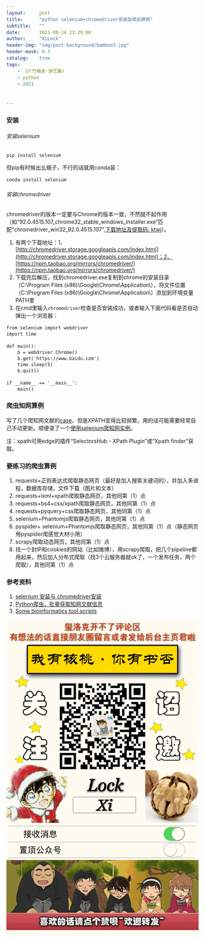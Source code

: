 ```yaml
---
layout:     post
title:      "python selenium+chromedriver安装及爬虫算例"
subtitle:   ""
date:       2021-08-24 23:29:00
author:     "XiLock"
header-img: "img/post-background/bamboo3.jpg"
header-mask: 0.3
catalog:    true
tags:
    - 《斤竹精舍·游艺集》
    - python
    - 2021


---
```



### 安装
###### 安装selenium

```
pip install selenium
```
但pip有时候出幺蛾子，不行的话就用conda装：
```
conda install selenium
```

###### 安装chromedriver
chromedriver的版本一定要与Chrome的版本一致，不然就不起作用（如“92.0.4515.107_chrome32_stable_windows_installer.exe”匹配“chromedriver_win32_92.0.4515.107”,[下载地址及提取码: ktwj](https://pan.baidu.com/s/1QraUPswlRRUrPzLIEtinzQ)）。  
1. 有两个下载地址：1、 [http://chromedriver.storage.googleapis.com/index.html](http://chromedriver.storage.googleapis.com/index.html)；2、 [https://npm.taobao.org/mirrors/chromedriver/](https://npm.taobao.org/mirrors/chromedriver/)
1. 下载完后解压，找到chromedriver.exe复制到chrome的安装目录（C:\Program Files (x86)\Google\Chrome\Application\），将文件位置（C:\Program Files (x86)\Google\Chrome\Application\）添加到环境变量PATH里
1. 在cmd里输入`chromedriver`检查是否安装成功，或者输入下面代码看是否自动弹出一个浏览器：

```
from selenium import webdriver
import time

def main():
    b = webdriver.Chrome()
    b.get('https://www.baidu.com')
    time.sleep(5)
    b.quit()

if __name__ == '__main__':
    main()
```

### 爬虫知网算例
写了几个爬知网文献的[case](https://github.com/molakirlee/python_selenium)，但是XPATH变得比较频繁，用的话可能需要经常自己手动更新。顺便录了一个[使用selenium爬知网实例](https://www.bilibili.com/video/BV1U44y1k7Yq/)。

注：xpath可用edge的插件“SelectorsHub - XPath Plugin”或“Xpath finder”获取。


### 要练习的爬虫算例
1. requests+正则表达式爬取静态网页（最好是加入搜索关键词的），并加入多进程，数据库存储，文件下载（图片和文本）
2. requests+lxml+xpath爬取静态网页，其他同第（1）点
3. requests+bs4+css/xpath爬取静态网页，其他同第（1）点
4. requests+pyquery+css爬取静态网页，其他同第（1）点
5. selenium+Phantomjs爬取静态网页，其他同第（1）点
6. pyspider+ selenium+Phantomjs爬取静态网页，其他同第（1）点（静态网页用pyspider爬感觉大材小用）
7. scrapy爬取动态网页，其他同第（1）点
8. 找一个封IP和cookies的网站（比如微博），用scrapy爬取，把几个pipeline都用起来，然后加入分布式爬取（找3个云服务器就ok了，一个发布任务，两个爬取），其他同第（1）点

### 参考资料
1. [selenium 安装与 chromedriver安装](https://www.cnblogs.com/lfri/p/10542797.html)
1. [Python爬虫，批量获取知网文献信息](http://events.jianshu.io/p/56722a33ad07)
1. [Some bioinformatics tool scripts](https://github.com/byemaxx/BioTools)

![](/img/wc-tail.GIF)
